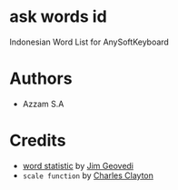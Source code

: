 # ask words id
Indonesian Word List for AnySoftKeyboard

# Authors
- Azzam S.A

# Credits
- [word statistic](https://github.com/ardwort/freq-dist-id/blob/master/data/kompas.1gram) by [Jim Geovedi](https://github.com/geovedi)
- `scale function` by [Charles Clayton](https://stackoverflow.com/a/31687097/6000005)
